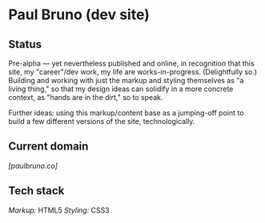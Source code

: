 # Paul Bruno (dev site)

## Status
Pre-alpha — yet nevertheless published and online, in recognition that this site, my "career"/dev work, my life are works-in-progress. (Delightfully so.) Building and working with just the markup and styling themselves as "a living thing," so that my design ideas can solidify in a more concrete context, as "hands are in the dirt," so to speak.

Further ideas: using this markup/content base as a jumping-off point to build a few different versions of the site, technologically.

## Current domain
*[paulbruno.co]*

## Tech stack
*Markup:* HTML5
*Styling:* CSS3
